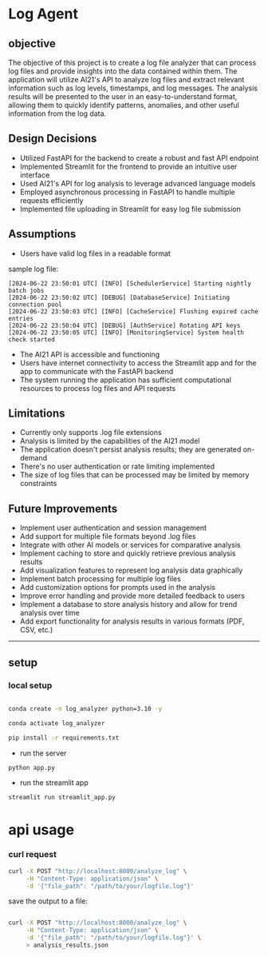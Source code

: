 
# Log Agent


## objective


The objective of this project is to create a log file analyzer that can process log files and provide insights into the data contained within them. The application will utilize AI21's API to analyze log files and extract relevant information such as log levels, timestamps, and log messages. The analysis results will be presented to the user in an easy-to-understand format, allowing them to quickly identify patterns, anomalies, and other useful information from the log data.

## Design Decisions

- Utilized FastAPI for the backend to create a robust and fast API endpoint
- Implemented Streamlit for the frontend to provide an intuitive user interface
- Used AI21's API for log analysis to leverage advanced language models
- Employed asynchronous processing in FastAPI to handle multiple requests efficiently
- Implemented file uploading in Streamlit for easy log file submission

## Assumptions

- Users have valid log files in a readable format

sample log file:

```log
[2024-06-22 23:50:01 UTC] [INFO] [SchedulerService] Starting nightly batch jobs
[2024-06-22 23:50:02 UTC] [DEBUG] [DatabaseService] Initiating connection pool
[2024-06-22 23:50:03 UTC] [INFO] [CacheService] Flushing expired cache entries
[2024-06-22 23:50:04 UTC] [DEBUG] [AuthService] Rotating API keys
[2024-06-22 23:50:05 UTC] [INFO] [MonitoringService] System health check started
```

- The AI21 API is accessible and functioning
- Users have internet connectivity to access the Streamlit app and for the app to communicate with the FastAPI backend
- The system running the application has sufficient computational resources to process log files and API requests

## Limitations

- Currently only supports .log file extensions
- Analysis is limited by the capabilities of the AI21 model
- The application doesn't persist analysis results; they are generated on-demand
- There's no user authentication or rate limiting implemented
- The size of log files that can be processed may be limited by memory constraints

## Future Improvements

- Implement user authentication and session management
- Add support for multiple file formats beyond .log files
- Integrate with other AI models or services for comparative analysis
- Implement caching to store and quickly retrieve previous analysis results
- Add visualization features to represent log analysis data graphically
- Implement batch processing for multiple log files
- Add customization options for prompts used in the analysis
- Improve error handling and provide more detailed feedback to users
- Implement a database to store analysis history and allow for trend analysis over time
- Add export functionality for analysis results in various formats (PDF, CSV, etc.)
----

## setup


### local setup

```bash

conda create -n log_analyzer python=3.10 -y

conda activate log_analyzer

pip install -r requirements.txt


```

- run the server

```bash
python app.py

```

- run the streamlit app

```bash
streamlit run streamlit_app.py
```



# api usage

### curl request

```bash
curl -X POST "http://localhost:8000/analyze_log" \
     -H "Content-Type: application/json" \
     -d '{"file_path": "/path/to/your/logfile.log"}'

```

save the output to a file:
```bash

curl -X POST "http://localhost:8000/analyze_log" \
     -H "Content-Type: application/json" \
     -d '{"file_path": "/path/to/your/logfile.log"}' \
     > analysis_results.json

```
